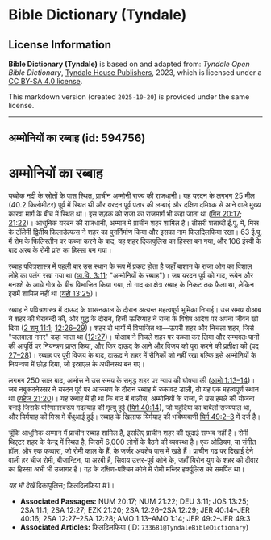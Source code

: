 # Bible Dictionary (Tyndale)

## License Information

**Bible Dictionary (Tyndale)** is based on and adapted from: _Tyndale Open Bible Dictionary_, [Tyndale House Publishers](https://tyndaleopenresources.com/), 2023, which is licensed under a [CC BY-SA 4.0 license](https://creativecommons.org/licenses/by-sa/4.0/legalcode.en).

This markdown version (created `2025-10-20`) is provided under the same license.



--------------------------------

## अम्मोनियों का रब्बाह (id: 594756)

अम्मोनियों का रब्बाह
====================

यब्बोक नदी के स्रोतों के पास स्थित, प्राचीन अम्मोनी राज्य की राजधानी। यह यरदन के लगभग 25 मील (40\.2 किलोमीटर) पूर्व में स्थित थी और यरदन पूर्व पठार की लम्बाई और दक्षिण दमिश्क से आने वाले मुख्य कारवां मार्ग के बीच में स्थित था। इस सड़क को राजा का राजमार्ग भी कहा जाता था ([गिन 20:17](https://ref.ly/Num20:17); [21:22](https://ref.ly/Num21:22))। आधुनिक यरदन की राजधानी, अम्मान में प्राचीन शहर शामिल है। तीसरी शताब्दी ई.पू. में, मिस्र के टॉलेमी द्वितीय फिलाडेल्फस ने शहर का पुनर्निर्माण किया और इसका नाम फिलदिलफिया रखा। 63 ई.पू. में रोम के फिलिस्तीन पर कब्जा करने के बाद, यह शहर दिकापुलिस का हिस्सा बन गया, और 106 ईस्वी के बाद अरब के रोमी प्रांत का हिस्सा बन गया।

रब्बाह पवित्रशास्त्र में पहली बार उस स्थान के रूप में प्रकट होता है जहाँ बाशान के राजा ओग का विशाल लोहे का पलंग रखा गया था ([व्य.वि. 3:11](https://ref.ly/Deut3:11); "अम्मोनियों के रब्बाह")। जब यरदन पूर्व को गाद, रूबेन और मनश्शे के आधे गोत्र के बीच विभाजित किया गया, तो गाद का क्षेत्र रब्बाह के निकट तक फैला था, लेकिन इसमें शामिल नहीं था ([यहो 13:25](https://ref.ly/Josh13:25))।

रब्बाह ने पवित्रशास्त्र में दाऊद के शासनकाल के दौरान अत्यन्त महत्वपूर्ण भूमिका निभाई। उस समय योआब ने शहर की घेराबन्दी की, और युद्ध के दौरान, हित्ती ऊरिय्याह ने राजा के विशेष आदेश पर अपना जीवन खो दिया ([2 शमू 11:1](https://ref.ly/2Sam11:1); [12:26–29](https://ref.ly/2Sam12:26-2Sam12:29))। शहर दो भागों में विभाजित था—ऊपरी शहर और निचला शहर, जिसे "जलवाला नगर" कहा जाता था ([12:27](https://ref.ly/2Sam12:27))। योआब ने निचले शहर पर कब्जा कर लिया और सम्भवतः पानी की आपूर्ति पर नियन्त्रण प्राप्त किया, और फिर दाऊद के आने और विजय को पूरा करने की प्रतीक्षा की (पद [27–28](https://ref.ly/2Sam12:27-2Sam12:28))। रब्बाह पर पूरी विजय के बाद, दाऊद ने शहर में सैनिकों को नहीं रखा बल्कि इसे अम्मोनियों के नियन्त्रण में छोड़ दिया, जो इस्राएल के अधीनस्थ बन गए।

लगभग 250 साल बाद, आमोस ने उस समय के समृद्ध शहर पर न्याय की घोषणा की ([आमो 1:13–14](https://ref.ly/Amos1:13-Amos1:14))। जब नबूकदनेस्सर ने यरदन पूर्व पर आक्रमण के दौरान रब्बाह में रुकावट डाली, तो यह एक महत्वपूर्ण स्थान था ([यहेज 21:20](https://ref.ly/Ezek21:20))। यह रब्बाह में ही था कि बाद में बालीस, अम्मोनियों के राजा, ने उस हमले की योजना बनाई जिसके परिणामस्वरूप गदल्याह की मृत्यु हुई ([यिर्म 40:14](https://ref.ly/Jer40:14-Jer40:16)), जो यहूदिया का बाबेली राज्यपाल था, और यिर्मयाह की मिस्र में बँधुआई हुई। रब्बाह के खिलाफ यिर्मयाह की भविष्यवाणी [यिर्म 49:2–3](https://ref.ly/Jer49:2-Jer49:3) में दर्ज है।

चूंकि आधुनिक अम्मान में प्राचीन रब्बाह शामिल है, इसलिए प्राचीन शहर की खुदाई सम्भव नहीं है। रोमी थिएटर शहर के केन्द्र में स्थित है, जिसमें 6,000 लोगों के बैठने की व्यवस्था है। एक ओडियम, या संगीत हॉल, और एक फव्वारा, जो रोमी काल के हैं, के जर्जर अवशेष पास में खड़े हैं। प्राचीन गढ़ पर दिखाई देने वाली हर चीज रोमी, बीजान्टिन, या अरबी है, सिवाय उत्तर\-पूर्व कोने के, जहाँ यिरोन युग के शहर की दीवार का हिस्सा अभी भी उजागर है। गढ़ के दक्षिण\-पश्चिम कोने में रोमी मन्दिर हर्क्यूलिस को समर्पित था।

*यह भी देखें* दिकापुलिस; फिलदिलफिया \#1।

* **Associated Passages:** NUM 20:17; NUM 21:22; DEU 3:11; JOS 13:25; 2SA 11:1; 2SA 12:27; EZK 21:20; 2SA 12:26–2SA 12:29; JER 40:14–JER 40:16; 2SA 12:27–2SA 12:28; AMO 1:13–AMO 1:14; JER 49:2–JER 49:3
* **Associated Articles:** फिलदिलफिया  (ID: `733681@TyndaleBibleDictionary`)

